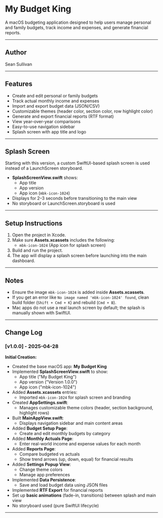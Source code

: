# My Budget King

A macOS budgeting application designed to help users manage personal and family budgets, track income and expenses, and generate financial reports.

---

## Author

Sean Sullivan

---

## Features

- Create and edit personal or family budgets
- Track actual monthly income and expenses
- Import and export budget data (JSON/CSV)
- Customizable themes (header color, section color, row highlight color)
- Generate and export financial reports (RTF format)
- View year-over-year comparisons
- Easy-to-use navigation sidebar
- Splash screen with app title and logo

---

## Splash Screen

Starting with this version, a custom SwiftUI-based splash screen is used instead of a LaunchScreen storyboard.

- **SplashScreenView.swift** shows:
  - App title
  - App version
  - App icon (`mbk-icon-1024`)
- Displays for 2–3 seconds before transitioning to the main view
- No storyboard or LaunchScreen.storyboard is used

---

## Setup Instructions

1. Open the project in Xcode.
2. Make sure **Assets.xcassets** includes the following:
   - `mbk-icon-1024` (App icon for splash screen)
3. Build and run the project.
4. The app will display a splash screen before launching into the main dashboard.

---

## Notes

- Ensure the image `mbk-icon-1024` is added inside **Assets.xcassets**.
- If you get an error like `No image named 'mbk-icon-1024' found`, clean build folder (`Shift + Cmd + K`) and rebuild (`Cmd + B`).
- Mac apps do not use a real launch screen by default; the splash is manually shown with SwiftUI.

---

## Change Log

### [v1.0.0] - 2025-04-28

**Initial Creation:**

- Created the base macOS app: **My Budget King**
- Implemented **SplashScreenView.swift** to show:
  - App title ("My Budget King")
  - App version ("Version 1.0.0")
  - App icon ("mbk-icon-1024")
- Added **Assets.xcassets** entries:
  - Imported `mbk-icon-1024` for splash screen and branding
- Created **AppSettings.swift**:
  - Manages customizable theme colors (header, section background, highlight rows)
- Built **MainAppView.swift**:
  - Displays navigation sidebar and main content areas
- Added **Budget Setup Page**:
  - Create and edit monthly budgets by category
- Added **Monthly Actuals Page**:
  - Enter real-world income and expense values for each month
- Added **Reports Page**:
  - Compare budgeted vs actuals
  - Show trend arrows (up, down, equal) for financial results
- Added **Settings Popup View**:
  - Change theme colors
  - Manage app preferences
- Implemented **Data Persistence**:
  - Save and load budget data using JSON files
- Implemented **RTF Export** for financial reports
- Set up **basic animations** (fade-in, transitions) between splash and main view
- No storyboard used (pure SwiftUI lifecycle)

---
